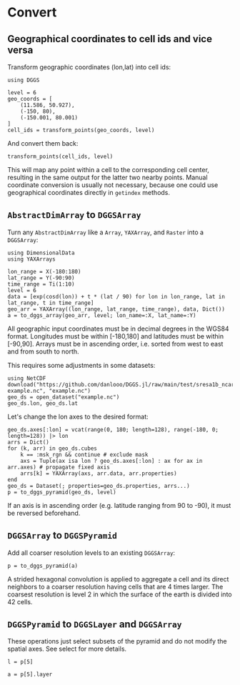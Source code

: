 # Convert

## Geographical coordinates to cell ids and vice versa

Transform geographic coordinates (lon,lat) into cell ids:

```@example convert
using DGGS

level = 6
geo_coords = [
    (11.586, 50.927),
    (-150, 80),
    (-150.001, 80.001)
]
cell_ids = transform_points(geo_coords, level)
```

And convert them back:

```@example convert
transform_points(cell_ids, level)
```

This will map any point within a cell to the corresponding cell center, resulting in the same output for the latter two nearby points.
Manual coordinate conversion is usually not necessary, because one could use geographical coordinates directly in `getindex` methods.

## `AbstractDimArray` to `DGGSArray`

Turn any `AbstractDimArray` like a `Array`, `YAXArray`, and `Raster` into a `DGGSArray`:

```@example convert
using DimensionalData
using YAXArrays

lon_range = X(-180:180)
lat_range = Y(-90:90)
time_range = Ti(1:10)
level = 6
data = [exp(cosd(lon)) + t * (lat / 90) for lon in lon_range, lat in lat_range, t in time_range]
geo_arr = YAXArray((lon_range, lat_range, time_range), data, Dict())
a = to_dggs_array(geo_arr, level; lon_name=:X, lat_name=:Y)
```

All geographic input coordinates must be in decimal degrees in the WGS84 format.
Longitudes must be within [-180,180] and latitudes must be within [-90,90].
Arrays must be in ascending order, i.e. sorted from west to east and from south to north.

This requires some adjustments in some datasets:

```@example convert
using NetCDF
download("https://github.com/danlooo/DGGS.jl/raw/main/test/sresa1b_ncar_ccsm3-example.nc", "example.nc")
geo_ds = open_dataset("example.nc")
geo_ds.lon, geo_ds.lat
```

Let's change the lon axes to the desired format:

```@example convert
geo_ds.axes[:lon] = vcat(range(0, 180; length=128), range(-180, 0; length=128)) |> lon
arrs = Dict()
for (k, arr) in geo_ds.cubes
    k == :msk_rgn && continue # exclude mask
    axs = Tuple(ax isa lon ? geo_ds.axes[:lon] : ax for ax in arr.axes) # propagate fixed axis
    arrs[k] = YAXArray(axs, arr.data, arr.properties)
end
geo_ds = Dataset(; properties=geo_ds.properties, arrs...)
p = to_dggs_pyramid(geo_ds, level)
```

If an axis is in ascending order (e.g. latitude ranging from 90 to -90), it must be reversed beforehand.

## `DGGSArray` to `DGGSPyramid`

Add all coarser resolution levels to an existing `DGGSArray`:

```@example convert
p = to_dggs_pyramid(a)
```

A strided hexagonal convolution is applied to aggregate a cell and its direct neighbors to a coarser resolution having cells that are 4 times larger.
The coarsest resolution is level 2 in which the surface of the earth is divided into 42 cells.

## `DGGSPyramid` to `DGGSLayer` and `DGGSArray`

These operations just select subsets of the pyramid and do not modify the spatial axes.
See select for more details.

```@example convert
l = p[5]
```

```@example convert
a = p[5].layer
```
